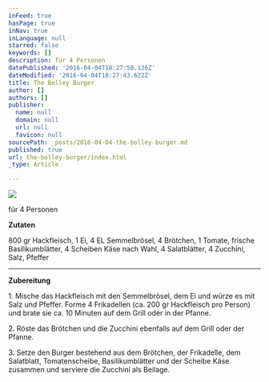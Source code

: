 ```yaml
---
inFeed: true
hasPage: true
inNav: true
inLanguage: null
starred: false
keywords: []
description: für 4 Personen
datePublished: '2016-04-04T18:27:50.126Z'
dateModified: '2016-04-04T18:27:43.622Z'
title: The Bolley Burger
author: []
authors: []
publisher:
  name: null
  domain: null
  url: null
  favicon: null
sourcePath: _posts/2016-04-04-the-bolley-burger.md
published: true
url: the-bolley-burger/index.html
_type: Article

---
```

![](https://the-grid-user-content.s3-us-west-2.amazonaws.com/ba032f94-cd3c-4248-a0e7-814cc53e06a2.jpg)

für 4 Personen

**Zutaten**

800 gr Hackfleisch, 1 Ei, 4 EL Semmelbrösel,  4 Brötchen, 1 Tomate, frische Basilikumblätter, 4 Scheiben Käse nach Wahl, 4 Salatblätter, 4 Zucchini, Salz, Pfeffer

****

**Zubereitung**

1\. Mische das Hackfleisch mit den Semmelbrösel, dem Ei und würze es mit Salz und Pfeffer. Forme 4 Frikadellen (ca. 200 gr Hackfleisch pro Person) und brate sie ca. 10 Minuten auf dem Grill oder in der Pfanne.

2\. Röste das Brötchen und die Zucchini ebenfalls auf dem Grill oder der Pfanne.

3\. Setze den Burger bestehend aus dem Brötchen, der Frikadelle, dem Salatblatt, Tomatenscheibe, Basilikumblätter und der Scheibe Käse zusammen und serviere die Zucchini als Beilage.